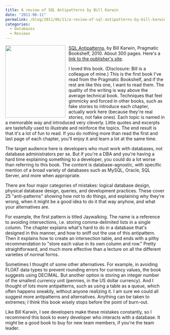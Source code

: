 ```yaml
---
title: A review of SQL Antipatterns by Bill Karwin
date: "2011-06-11"
permalink: /blog/2011/06/11/a-review-of-sql-antipatterns-by-bill-karwin/
categories:
  - Databases
  - Reviews
---
```

[<img style="float:left; margin-right:10px" src="http://www.xaprb.com/blog/wp-content/uploads/2011/06/bksqla_xlargecover.jpg" alt="" title="SQL Antipatterns" width="190" height="228" class="alignleft size-full wp-image-2372" />][1] [SQL Antipatterns][1], by Bill Karwin, Pragmatic Bookshelf, 2010. About 300 pages. Here's a [link to the publisher's site][2].

I loved this book. (Disclosure: Bill is a colleague of mine.) This is the first book I've read from the Pragmatic Bookshelf, and if the rest are like this one, I want to read them. The quality of the writing is way above the average technical book. Techniques that feel gimmicky and forced in other books, such as fake stories to introduce each chapter, actually work here (because they're real stories, not fake ones). Each topic is named in a memorable way and introduced very cleverly. Little quotes and excerpts are tastefully used to illustrate and reinforce the topics. The end result is that it's a lot of fun to read. If you do nothing more than read the first and last page of each chapter, you'll enjoy it and learn a lot at the same time.

The target audience here is developers who must work with databases, not database administrators per se. But if you're a DBA and you're having a hard time explaining something to a developer, you could do a lot worse than referring to this book. The content is database-agnostic, with specific mention of a broad variety of databases such as MySQL, Oracle, SQL Server, and more when appropriate.

There are four major categories of mistakes: logical database design, physical database design, queries, and development practices. These cover 25 "anti-patterns" showing how not to do things, and explaining why they're wrong, when it might be a good idea to do it that way anyhow, and what your alternatives are.

For example, the first pattern is titled Jaywalking. The name is a reference to avoiding intersections, i.e. storing comma-delimited lists in a single column. The chapter explains what's hard to do in a database that's designed in this manner, and how to sniff out the use of this antipattern. Then it explains how to create an intersection table, and ends with a pithy recommendation to "store each value in its own column and row." Pretty straightforward, and much more effective than a lecture on all the different varieties of normal forms.

Sometimes I thought of some other alternatives. For example, in avoiding FLOAT data types to prevent rounding errors for currency values, the book suggests using DECIMAL. But another option is storing an integer number of the smallest currency unit (pennies, in the US dollar currency). And I thought of lots more antipatterns, such as using a table as a queue, which often happens sneakily, without anyone realizing it. I am sure we could all suggest more antipatterns and alternatives. Anything can be taken to extremes; I think this book wisely stops before the point of burn-out.

Like Bill Karwin, I see developers make these mistakes constantly, so I recommend this book to every developer who interacts with a database. It might be a good book to buy for new team members, if you're the team leader.

 [1]: http://www.amazon.com/SQL-Antipatterns-Programming-Pragmatic-Programmers/dp/1934356557?tag=xaprb-20
 [2]: http://pragprog.com/titles/bksqla/sql-antipatterns
